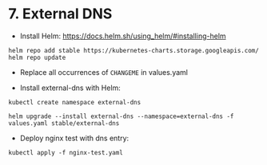 # 7. External DNS

* Install Helm: https://docs.helm.sh/using_helm/#installing-helm

```
helm repo add stable https://kubernetes-charts.storage.googleapis.com/
helm repo update
```

* Replace all occurrences of `CHANGEME` in values.yaml

* Install external-dns with Helm:

```
kubectl create namespace external-dns
```
```
helm upgrade --install external-dns --namespace=external-dns -f values.yaml stable/external-dns
```

* Deploy nginx test with dns entry:

```
kubectl apply -f nginx-test.yaml
```
